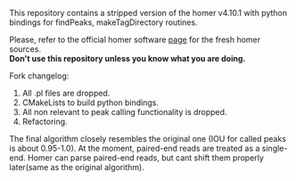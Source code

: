 This repository contains a stripped version of the homer v4.10.1 with python bindings for findPeaks, makeTagDirectory routines.

Please, refer to the official homer software [page](http://homer.ucsd.edu/homer/) for the fresh homer sources.  
**Don't use this repository unless you know what you are doing.**  

Fork changelog:
1. All .pl files are dropped.
2. CMakeLists to build python bindings.
3. All non relevant to peak calling functionality is dropped.
4. Refactoring.

The final algorithm closely resembles the original one (IOU for called peaks is about 0.95-1.0).
At the moment, paired-end reads are treated as a single-end. Homer can parse paired-end reads, but cant shift them properly later(same as the original algorithm).
